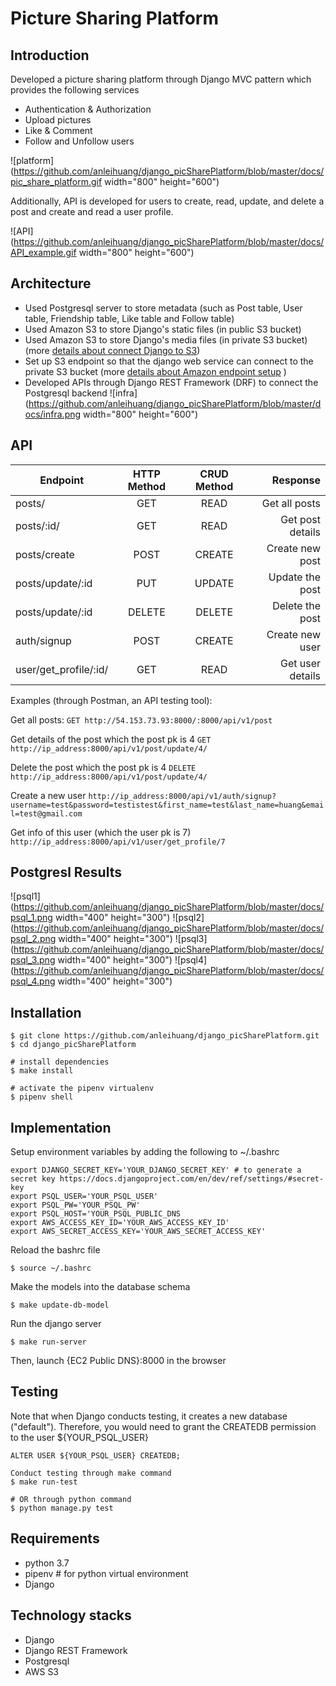 # Picture Sharing Platform

## Introduction
Developed a picture sharing platform through Django MVC pattern which provides the following services
- Authentication & Authorization
- Upload pictures
- Like & Comment
- Follow and Unfollow users

![platform](https://github.com/anleihuang/django_picSharePlatform/blob/master/docs/pic_share_platform.gif width="800" height="600")

Additionally, API is developed for users to create, read, update, and delete a post and create and read a user profile.

![API](https://github.com/anleihuang/django_picSharePlatform/blob/master/docs/API_example.gif width="800" height="600")

## Architecture
- Used Postgresql server to store metadata (such as Post table, User table, Friendship table, Like table and Follow table)
- Used Amazon S3 to store Django's static files (in public S3 bucket)
- Used Amazon S3 to store Django's media files (in private S3 bucket) 
(more [details about connect Django to S3](https://django-storages.readthedocs.io/en/latest/backends/amazon-S3.html))
- Set up S3 endpoint so that the django web service can connect to the private S3 bucket (more [details about Amazon endpoint setup](https://aws.amazon.com/premiumsupport/knowledge-center/s3-private-connection-no-authentication/) )
- Developed APIs through Django REST Framework (DRF) to connect the Postgresql backend
![infra](https://github.com/anleihuang/django_picSharePlatform/blob/master/docs/infra.png width="800" height="600")


## API

|   Endpoint        | HTTP Method   | CRUD Method | Response          |
| ----------------- |:-------------:|:-----------:|------------------:|
| posts/            | GET           | READ        | Get all posts     |
| posts/:id/        | GET           | READ        | Get post details  |
| posts/create      | POST          | CREATE      | Create new post   |
| posts/update/:id  | PUT           | UPDATE      | Update the post   |
| posts/update/:id  | DELETE        | DELETE      | Delete the post   |
| auth/signup       | POST          | CREATE      | Create new user   |
| user/get_profile/:id/  | GET      | READ      | Get user details  |

Examples (through Postman, an API testing tool):

Get all posts:
`GET http://54.153.73.93:8000/:8000/api/v1/post`

Get details of the post which the post pk is 4
`GET http://ip_address:8000/api/v1/post/update/4/`

Delete the post which the post pk is 4
`DELETE http://ip_address:8000/api/v1/post/update/4/`

Create a new user
`http://ip_address:8000/api/v1/auth/signup?username=test&password=testistest&first_name=test&last_name=huang&email=test@gmail.com`

Get info of this user (which the user pk is 7)
`http://ip_address:8000/api/v1/user/get_profile/7`


## Postgresl Results
![psql1](https://github.com/anleihuang/django_picSharePlatform/blob/master/docs/psql_1.png width="400" height="300")
![psql2](https://github.com/anleihuang/django_picSharePlatform/blob/master/docs/psql_2.png width="400" height="300")
![psql3](https://github.com/anleihuang/django_picSharePlatform/blob/master/docs/psql_3.png width="400" height="300")
![psql4](https://github.com/anleihuang/django_picSharePlatform/blob/master/docs/psql_4.png width="400" height="300")

## Installation
```
$ git clone https://github.com/anleihuang/django_picSharePlatform.git
$ cd django_picSharePlatform

# install dependencies
$ make install

# activate the pipenv virtualenv
$ pipenv shell
```

## Implementation
Setup environment variables by adding the following to ~/.bashrc
```
export DJANGO_SECRET_KEY='YOUR_DJANGO_SECRET_KEY' # to generate a secret key https://docs.djangoproject.com/en/dev/ref/settings/#secret-key
export PSQL_USER='YOUR_PSQL_USER'
export PSQL_PW='YOUR_PSQL_PW'
export PSQL_HOST='YOUR_PSQL_PUBLIC_DNS
export AWS_ACCESS_KEY_ID='YOUR_AWS_ACCESS_KEY_ID'
export AWS_SECRET_ACCESS_KEY='YOUR_AWS_SECRET_ACCESS_KEY'
```

Reload the bashrc file
```
$ source ~/.bashrc
```

Make the models into the database schema
```
$ make update-db-model
```

Run the django server
```
$ make run-server
```

Then, launch {EC2 Public DNS}:8000 in the browser


## Testing
Note that when Django conducts testing, it creates a new database ("default"). Therefore, you would need to grant the CREATEDB permission to the user ${YOUR_PSQL_USER}

```
ALTER USER ${YOUR_PSQL_USER} CREATEDB;
```

```
Conduct testing through make command
$ make run-test

# OR through python command
$ python manage.py test
```

## Requirements
- python 3.7
- pipenv # for  python virtual environment
- Django


## Technology stacks
- Django
- Django REST Framework
- Postgresql
- AWS S3
